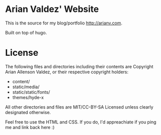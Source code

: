 # Arian Valdez' Website

This is the source for my blog/portfolio http://arianv.com.

Built on top of hugo.

# License

The following files and directories including their contents are Copyright Arian Allenson Valdez, or their respective copyright holders:

* content/
* static/media/
* static/static/fonts/
* themes/hyde-x

All other directories and files are MIT/CC-BY-SA Licensed unless clearly designated otherwise.

Feel free to use the HTML and CSS. If you do, I'd appreachiate if you ping me and link back here :)

